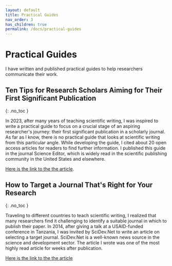 ```yaml
---
layout: default
title: Practical Guides
nav_order: 3
has_children: true
permalink: /docs/practical-guides
---
```


# Practical Guides

I have written and published practical guides to help researchers communicate their work.

## Ten Tips for Research Scholars Aiming for Their First Significant Publication
{: .no_toc }

In 2023, after many years of teaching scientific writing, I was inspired to write a practical guide to focus on a crucial stage of an aspiring researcher's journey: their first significant publication in a scholarly journal. As far as I know, there is no practical guide that looks at scientific writing from this particular angle. While developing the guide, I cited about 20 open access articles for readers to find further information. I published this guide in the journal Science Editor, which is widely read in the scientific publishing community in the United States and elsewhere.

[Here is the link to the the article](https://www.csescienceeditor.org/article/ten-tips-for-research-scholars-aiming-for-their-first-significant-publication/).

## How to Target a Journal That's Right for Your Research
{: .no_toc }

Traveling to different countries to teach scientific writing, I realized that many researchers find it challenging to identify a suitable journal in which to publish their paper. In 2014, after giving a talk at a USAID-funded conference in Tanzania, I was invited by SciDev.Net to write an article on selecting a target journal. SciDev.Net is a well-known news source in the science and development sector. The article I wrote was one of the most highly read article for weeks after publication.

[Here is the link to the the article](https://www.scidev.net/global/practical-guides/target-journal-right-research-communicate-publish/.)

